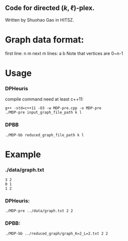 ## Code for directed $(k,\ell)$-plex.

Written by Shuohao Gao in HITSZ.


# Graph data format:
first line: n m
next m lines: a b
Note that vertices are 0~n-1

# Usage
### DPHeuris
compile command need at least c++11:
```
g++ -std=c++11 -O3 -w MDP-pre.cpp -o MDP-pre
./MDP-pre input_graph_file_path k l
```
### DPBB
```
./MDP-bb reduced_graph_file_path k l
```
# Example
### ./data/graph.txt
```
3 2
0 1
1 2
```
### DPHeuris:
```
./MDP-pre ../data/graph.txt 2 2
```
### DPBB:
```
./MDP-bb ../reduced_graph/graph_K=2_L=2.txt 2 2
```